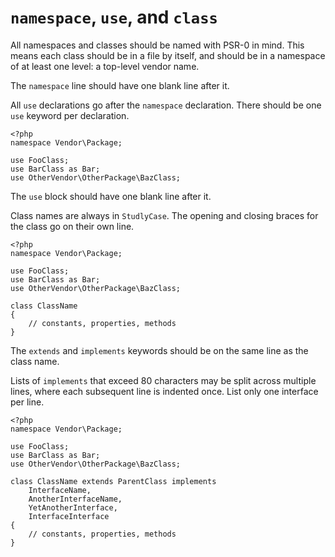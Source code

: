 `namespace`, `use`, and `class`
===============================

All namespaces and classes should be named with PSR-0 in mind. This means each
class should be in a file by itself, and should be in a namespace of at least
one level: a top-level vendor name.

The `namespace` line should have one blank line after it.

All `use` declarations go after the `namespace` declaration. There should be
one `use` keyword per declaration.

    <?php
    namespace Vendor\Package;
    
    use FooClass;
    use BarClass as Bar;
    use OtherVendor\OtherPackage\BazClass;

The `use` block should have one blank line after it.
    
Class names are always in `StudlyCase`. The opening and closing braces for the
class go on their own line.

    <?php
    namespace Vendor\Package;
    
    use FooClass;
    use BarClass as Bar;
    use OtherVendor\OtherPackage\BazClass;

    class ClassName
    {
        // constants, properties, methods
    }

The `extends` and `implements` keywords should be on the same line as the
class name.

Lists of `implements` that exceed 80 characters may be split across multiple
lines, where each subsequent line is indented once. List only one interface
per line.

    <?php
    namespace Vendor\Package;
    
    use FooClass;
    use BarClass as Bar;
    use OtherVendor\OtherPackage\BazClass;
    
    class ClassName extends ParentClass implements
        InterfaceName,
        AnotherInterfaceName,
        YetAnotherInterface,
        InterfaceInterface
    {
        // constants, properties, methods
    }
